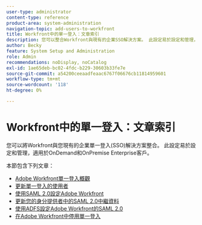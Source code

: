```yaml
---
user-type: administrator
content-type: reference
product-area: system-administration
navigation-topic: add-users-to-workfront
title: Workfront中的單一登入：文章索引
description: 您可以整合Workfront與現有的企業SSO解決方案。 此設定易於設定和管理，適用於OnDemand和OnPremise Enterprise客戶。
author: Becky
feature: System Setup and Administration
role: Admin
recommendations: noDisplay, noCatalog
exl-id: 1ae65deb-bc02-4fdc-b229-30603b33fe7e
source-git-commit: a54200ceeaadfeaac6767f06676cb11814959601
workflow-type: tm+mt
source-wordcount: '118'
ht-degree: 0%

---
```


# Workfront中的單一登入：文章索引

<!-- Audited: 05/2024 -->

您可以將Workfront與您現有的企業單一登入(SSO)解決方案整合。 此設定易於設定和管理，適用於OnDemand和OnPremise Enterprise客戶。

本節包含下列文章：

* [Adobe Workfront單一登入概觀](../../../administration-and-setup/add-users/single-sign-on/sso-in-workfront.md)
* [更新單一登入的使用者](../../../administration-and-setup/add-users/single-sign-on/update-users-sso.md)
* [使用SAML 2.0設定Adobe Workfront](../../../administration-and-setup/add-users/single-sign-on/configure-workfront-saml-2.md)
* [更新您的身分提供者中的SAML 2.0中繼資料](../../../administration-and-setup/add-users/single-sign-on/update-saml-2-metadata-ip.md)
* [使用ADFS設定Adobe Workfront的SAML 2.0](../../../administration-and-setup/add-users/single-sign-on/configure-workfront-saml-2-adfs.md)
* [在Adobe Workfront中停用單一登入](../../../administration-and-setup/add-users/single-sign-on/deactivate-sso.md)
